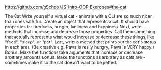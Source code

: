 https://github.com/gSchool/JS-Intro-OOP-Exercises#the-cat

The Cat
Write yourself a virtual cat - animals with a CLI are so much nicer than ones with fur.
Create an object that represents a cat. It should have properties for tiredness, hunger, lonliness and happiness
Next, write methods that increase and decrease those properties. Call them something that actually represents what would increase or decrease these things, like "feed", "sleep", or "pet".
Last, write a method that prints out the cat's status in each area. (Be creative e.g. Paws is really hungry, Paws is VERY happy.)
Bonus: Make the functions take arguments that increase or decrease arbitrary amounts
Bonus: Make the functions as arbitrary as cats are - sometimes make it so the cat doesn't want to be petted.